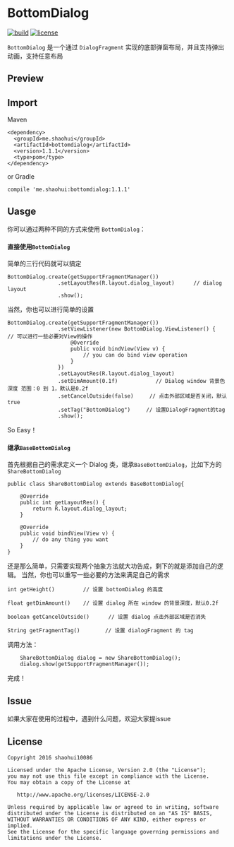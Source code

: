 # BottomDialog
[![build](https://img.shields.io/badge/build-1.1.1-brightgreen.svg?maxAge=2592000)](https://bintray.com/shaohui/maven/BottomDialog)
[![license](https://img.shields.io/badge/license-Apache%202-blue.svg?maxAge=2592000)](https://github.com/shaohui10086/BottomDialog/blob/master/LICENSE)

`BottomDialog` 是一个通过 `DialogFragment` 实现的底部弹窗布局，并且支持弹出动画，支持任意布局

## Preview

## Import

Maven

    <dependency>
      <groupId>me.shaohui</groupId>
      <artifactId>bottomdialog</artifactId>
      <version>1.1.1</version>
      <type>pom</type>
    </dependency>
    
or Gradle

	compile 'me.shaohui:bottomdialog:1.1.1'

## Uasge

你可以通过两种不同的方式来使用 `BottomDialog`：

#### 直接使用`BottomDialog`

简单的三行代码就可以搞定
    
    BottomDialog.create(getSupportFragmentManager())
                    .setLayoutRes(R.layout.dialog_layout)      // dialog layout
                    .show();
                    
当然，你也可以进行简单的设置

    BottomDialog.create(getSupportFragmentManager())
                    .setViewListener(new BottomDialog.ViewListener() {      // 可以进行一些必要对View的操作
                        @Override
                        public void bindView(View v) {
                            // you can do bind view operation
                        }
                    })
                    .setLayoutRes(R.layout.dialog_layout)  
                    .setDimAmount(0.1f)            // Dialog window 背景色深度 范围：0 到 1，默认是0.2f
                    .setCancelOutside(false)     // 点击外部区域是否关闭，默认true
                    .setTag("BottomDialog")     // 设置DialogFragment的tag
                    .show();

So Easy！

#### 继承`BaseBottomDialog`

首先根据自己的需求定义一个 Dialog 类，继承`BaseBottomDialog`，比如下方的`ShareBottomDialog`
    
    public class ShareBottomDialog extends BaseBottomDialog{
    
        @Override
        public int getLayoutRes() {
            return R.layout.dialog_layout;
        }
    
        @Override
        public void bindView(View v) {
            // do any thing you want
        }
    }

还是那么简单，只需要实现两个抽象方法就大功告成，剩下的就是添加自己的逻辑。
当然，你也可以重写一些必要的方法来满足自己的需求

    int getHeight()         // 设置 bottomDialog 的高度

    float getDimAmount()    // 设置 dialog 所在 window 的背景深度，默认0.2f

    boolean getCancelOutside()      // 设置 dialog 点击外部区域是否消失

    String getFragmentTag()        // 设置 dialogFragment 的 tag

调用方法：

        ShareBottomDialog dialog = new ShareBottomDialog();
        dialog.show(getSupportFragmentManager());

完成！

## Issue

如果大家在使用的过程中，遇到什么问题，欢迎大家提issue

## License

    Copyright 2016 shaohui10086

    Licensed under the Apache License, Version 2.0 (the "License");
    you may not use this file except in compliance with the License.
    You may obtain a copy of the License at

       http://www.apache.org/licenses/LICENSE-2.0

    Unless required by applicable law or agreed to in writing, software
    distributed under the License is distributed on an "AS IS" BASIS,
    WITHOUT WARRANTIES OR CONDITIONS OF ANY KIND, either express or implied.
    See the License for the specific language governing permissions and
    limitations under the License.
	
 
 
